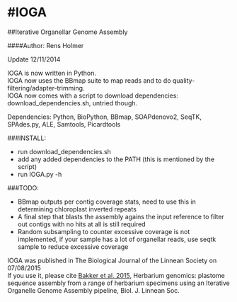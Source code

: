 #IOGA
====

##Iterative Organellar Genome Assembly

####Author: Rens Holmer

Update 12/11/2014

IOGA is now written in Python.  
IOGA now uses the BBmap suite to map reads and to do quality-filtering/adapter-trimming.  
IOGA now comes with a script to download dependencies: download_dependencies.sh, untried though.  

Dependencies: Python, BioPython, BBmap, SOAPdenovo2, SeqTK, SPAdes.py, ALE, Samtools, Picardtools

###INSTALL:

* run download_dependencies.sh
* add any added dependencies to the PATH (this is mentioned by the script)
* run IOGA.py -h

###TODO: 
* BBmap outputs per contig coverage stats, need to use this in determining chloroplast inverted repeats
* A final step that blasts the assembly agains the input reference to filter out contigs with no hits at all is still required
* Random subsampling to counter excessive coverage is not implemented, if your sample has a lot of organellar reads, use seqtk sample to reduce excessive coverage


IOGA was published in The Biological Journal of the Linnean Society on 07/08/2015  
If you use it, please cite [Bakker et al. 2015][1], Herbarium genomics: plastome sequence assembly from a range of herbarium specimens using an Iterative Organelle Genome Assembly pipeline, Biol. J. Linnean Soc.

[1]:http://onlinelibrary.wiley.com/doi/10.1111/bij.12642/abstract
